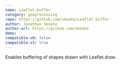 ```yaml
---
name: Leaflet.buffer
category: geoprocessing
repo: https://github.com/skeate/Leaflet.buffer
author: Jonathan Skeate
author-url: https://github.com/skeate
demo: 
compatible-v0: false
compatible-v1: true
---
```


Enables buffering of shapes drawn with Leaflet.draw.
